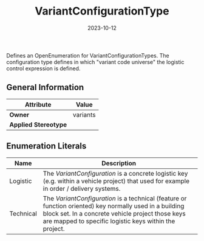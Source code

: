 ﻿---
title: VariantConfigurationType
toc: false
type: specs
date: "2023-10-12"
draft: false
specification: VEC
version: 2.1.0
documentType: "Recommendation"
elementType: Class
classes:
  - VariantConfigurationType
menu_name: vec-2.1.0
---
Defines an OpenEnumeration for VariantConfigurationTypes. The configuration type defines in which &quot;variant code universe&quot; the logistic control expression is defined.

## General Information

| Attribute               | Value |
|-------------------------|-------|
| **Owner**               | variants |
| **Applied Stereotype**  |   |

## Enumeration Literals
| Name          | **Description** |
|---------------|-----------------|
| Logistic | The <i>VariantConfiguration</i> is a concrete logistic key (e.g. within a vehicle project) that used for example in order /&#160;delivery systems. |
| Technical | The <i>VariantConfiguration</i> is a technical (feature or function oriented) key normally used in a building block set. In a concrete vehicle project those keys are mapped to specific logistic keys within the project. |

